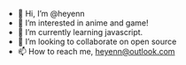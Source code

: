 - 👋 Hi, I’m @heyenn
- 👀 I’m interested in anime and game!
- 🌱 I’m currently learning javascript.
- 💞️ I’m looking to collaborate on open source
- 📫 How to reach me, heyenn@outlook.com

